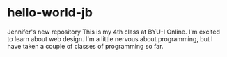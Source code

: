 # hello-world-jb
Jennifer's new repository
This is my 4th class at BYU-I Online.  I'm excited to learn about web design.  I'm a little nervous about programming, but I have taken a couple of classes of programming so far.  

